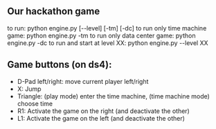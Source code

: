 Our hackathon game
---
to run: python engine.py [--level] [-tm] [-dc]
to run only time machine game: python engine.py -tm
to run only data center game: python engine.py -dc
to run and start at level XX: python engine.py --level XX

Game buttons (on ds4):
---
* D-Pad left/right: move current player left/right
* X: Jump
* Triangle: (play mode) enter the time machine, (time machine mode) choose time
* R1: Activate the game on the right (and deactivate the other)
* L1: Activate the game on the left (and deactivate the other)
